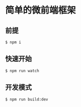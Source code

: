 # 简单的微前端框架

## 前提
```shell
$ npm i
```

## 快速开始
```shell
$ npm run watch
```

## 开发模式
```shell
$ npm run build:dev
```
